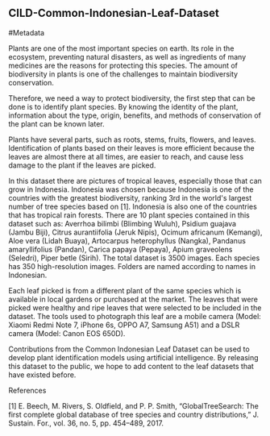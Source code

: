 ## CILD-Common-Indonesian-Leaf-Dataset
#Metadata


Plants are one of the most important species on earth. Its role in the ecosystem, preventing natural disasters, as well as ingredients of many medicines are the reasons for protecting this species. The amount of biodiversity in plants is one of the challenges to maintain biodiversity conservation.

Therefore, we need a way to protect biodiversity, the first step that can be done is to identify plant species. By knowing the identity of the plant, information about the type, origin, benefits, and methods of conservation of the plant can be known later.

Plants have several parts, such as roots, stems, fruits, flowers, and leaves. Identification of plants based on their leaves is more efficient because the leaves are almost there at all times, are easier to reach, and cause less damage to the plant if the leaves are picked.

In this dataset there are pictures of tropical leaves, especially those that can grow in Indonesia. Indonesia was chosen because Indonesia is one of the countries with the greatest biodiversity, ranking 3rd in the world's largest number of tree species based on [1]. Indonesia is also one of the countries that has tropical rain forests. There are 10 plant species contained in this dataset such as: Averrhoa bilimbi (Blimbing Wuluh), Psidium guajava (Jambu Biji), Citrus aurantiifolia (Jeruk Nipis), Ocimum africanum (Kemangi), Aloe vera (Lidah Buaya), Artocarpus heterophyllus (Nangka), Pandanus amaryllifolius (Pandan), Carica papaya (Pepaya), Apium graveolens (Seledri), Piper betle (Sirih). The total dataset is 3500 images. Each species has 350 high-resolution images. Folders are named according to names in Indonesian.

Each leaf picked is from a different plant of the same species which is available in local gardens or purchased at the market. The leaves that were picked were healthy and ripe leaves that were selected to be included in the dataset. The tools used to photograph this leaf are a mobile camera (Model: Xiaomi Redmi Note 7, iPhone 6s, OPPO A7, Samsung A51) and a DSLR camera (Model: Canon EOS 650D).

Contributions from the Common Indonesian Leaf Dataset can be used to develop plant identification models using artificial intelligence. By releasing this dataset to the public, we hope to add content to the leaf datasets that have existed before.


References

[1]	E. Beech, M. Rivers, S. Oldfield, and P. P. Smith, “GlobalTreeSearch: The first complete global database of tree species and country distributions,” J. Sustain. For., vol. 36, no. 5, pp. 454–489, 2017.

